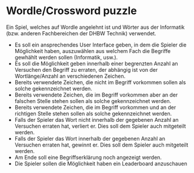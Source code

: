 # Wordle/Crossword puzzle

Ein Spiel, welches auf Wordle angelehnt ist und Wörter aus der Informatik (bzw. anderen Fachbereichen der DHBW Technik) verwendet.

- Es soll ein ansprechendes User Interface geben, in dem die Spieler die Möglichkeit haben, auszuwählen aus welchem Fach die Begriffe gewhählt werden sollen (Informatik, usw.).
- Es soll die Möglichkeit geben innerhalb einer begrenzten Anzahl an Versuchen den Begriff zu erraten, der abhängig ist von der Wortlänge/Anzahl an verschiedenen Zeichen.
- Bereits verwendete Zeichen, die nicht im Begriff vorkommen sollen als solche gekennzeichnet werden.
- Bereits verwendete Zeichen, die im Begriff vorkommen aber an der falschen Stelle stehen sollen als solche gekennzeichnet werden.
- Bereits verwendete Zeichen, die im Begriff vorkommen und an der richtigen Stelle stehen sollen als solche gekennzeichnet werden.
- Falls der Spieler das Wort nicht innerhalb der gegebenen Anzahl an Versuchen erraten hat, verliert er. Dies soll dem Spieler auch mitgeteilt werden.
- Falls der Spieler das Wort innerhalb der gegebenen Anzahl an Versuchen erraten hat, gewinnt er. Dies soll dem Spieler auch mitgeteilt werden.
- Am Ende soll eine Begriffserklärung noch angezeigt werden.
- Die Spieler sollen die Möglichkeit haben ein Leaderboard anzuschauen
